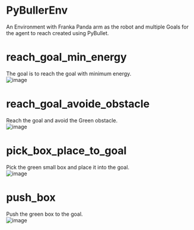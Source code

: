 # PyBullerEnv
An Environment with Franka Panda arm as the robot and multiple Goals for the agent to reach created using PyBullet.
# reach_goal_min_energy
The goal is to reach the goal with minimum energy.<br/>
![image](https://user-images.githubusercontent.com/19387425/192102149-1e9c958c-0258-4e24-b046-1b0890676635.png)
# reach_goal_avoide_obstacle
Reach the goal and avoid the Green obstacle.<br/>
![image](https://user-images.githubusercontent.com/19387425/192102192-921dfd9b-482d-4322-8829-be0201e3559c.png)
# pick_box_place_to_goal
Pick the green small box and place it into the goal.<br/>
![image](https://user-images.githubusercontent.com/19387425/192102225-bcb806a5-78b1-45f4-9b65-27d215a3cf41.png)
# push_box
Push the green box to the goal.<br/>
![image](https://user-images.githubusercontent.com/19387425/192102244-ee1810ff-2a8e-4ed2-81ce-fddbb7ed7164.png) 
